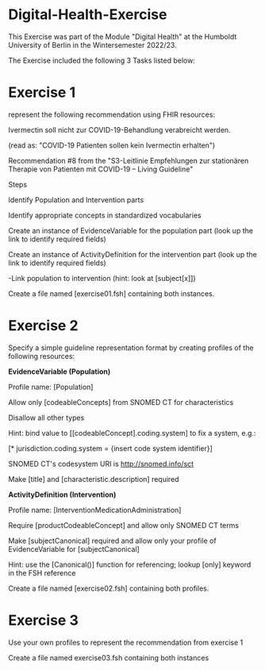 # Digital-Health-Exercise
This Exercise was part of the Module "Digital Health" at the Humboldt University of Berlin in the Wintersemester 2022/23. 

The Exercise included the following 3 Tasks listed below: 

# Exercise 1

represent the following recommendation using FHIR resources:

Ivermectin soll nicht zur COVID-19-Behandlung verabreicht werden.

(read as: "COVID-19 Patienten sollen kein Ivermectin erhalten")

Recommendation #8 from the "S3-Leitlinie Empfehlungen zur stationären Therapie von Patienten mit COVID-19 – Living Guideline"

Steps

Identify Population and Intervention parts

Identify appropriate concepts in standardized vocabularies

Create an instance of EvidenceVariable for the population part (look up the link to identify required fields)

Create an instance of ActivityDefinition for the intervention part (look up the link to identify required fields)

-Link population to intervention (hint: look at [subject[x]])

Create a file named [exercise01.fsh] containing both instances.

# Exercise 2

Specify a simple guideline representation format by creating profiles of the following resources:

**EvidenceVariable (Population)**

Profile name: [Population]

Allow only [codeableConcepts] from SNOMED CT for characteristics

  Disallow all other types
  
  Hint: bind value to [[codeableConcept].coding.system] to fix a system, e.g.:
  
   [* jurisdiction.coding.system = {insert code system identifier}]
   
  SNOMED CT's codesystem URI is http://snomed.info/sct
  
Make [title] and [characteristic.description] required

**ActivityDefinition (Intervention)**

Profile name: [InterventionMedicationAdministration]

Require [productCodeableConcept] and allow only SNOMED CT terms

Make [subjectCanonical] required and allow only your profile of EvidenceVariable for [subjectCanonical]

 Hint: use the [Canonical()] function for referencing; lookup [only] keyword in the FSH reference
 
Create a file named [exercise02.fsh] containing both profiles.

# Exercise 3

Use your own profiles to represent the recommendation from exercise 1

Create a file named exercise03.fsh containing both instances
